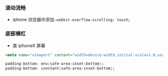 ### 滚动流畅
* iphone 浏览器中添加`-webkit-overflow-scrolling: touch;`


### 底部横杠
* 类 iphoneX 屏幕
```html
<meta name="viewport" content="width=device-width,initial-scale=1.0,user-scalable=no, viewport-fit=cover" />
```
```css
padding-bottom: env(safe-area-inset-bottom);
padding-bottom: constant(safe-area-inset-bottom);
```